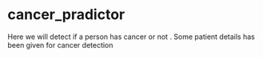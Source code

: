 # cancer_pradictor
Here we will detect if a person has cancer or not . Some patient details has been given for cancer detection
